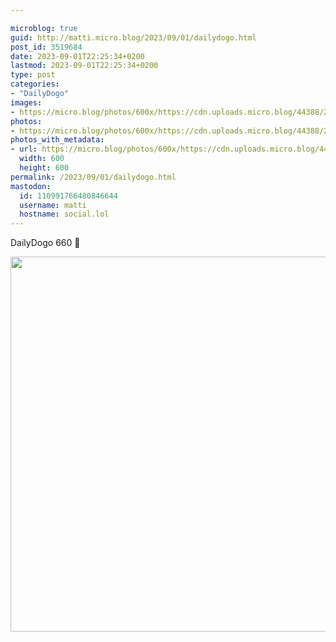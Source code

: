 ```yaml
---

microblog: true
guid: http://matti.micro.blog/2023/09/01/dailydogo.html
post_id: 3519684
date: 2023-09-01T22:25:34+0200
lastmod: 2023-09-01T22:25:34+0200
type: post
categories:
- "DailyDogo"
images:
- https://micro.blog/photos/600x/https://cdn.uploads.micro.blog/44388/2023/fd25d1afa41e4cacadb23dc9477523ac.jpg
photos:
- https://micro.blog/photos/600x/https://cdn.uploads.micro.blog/44388/2023/fd25d1afa41e4cacadb23dc9477523ac.jpg
photos_with_metadata:
- url: https://micro.blog/photos/600x/https://cdn.uploads.micro.blog/44388/2023/fd25d1afa41e4cacadb23dc9477523ac.jpg
  width: 600
  height: 600
permalink: /2023/09/01/dailydogo.html
mastodon:
  id: 110991766480846644
  username: matti
  hostname: social.lol
---
```

DailyDogo 660 🐶

<img src="https://micro.blog/photos/600x/https://blog.martin-haehnel.de/uploads/2023/fd25d1afa41e4cacadb23dc9477523ac.jpg" width="600" height="600" alt="" />
